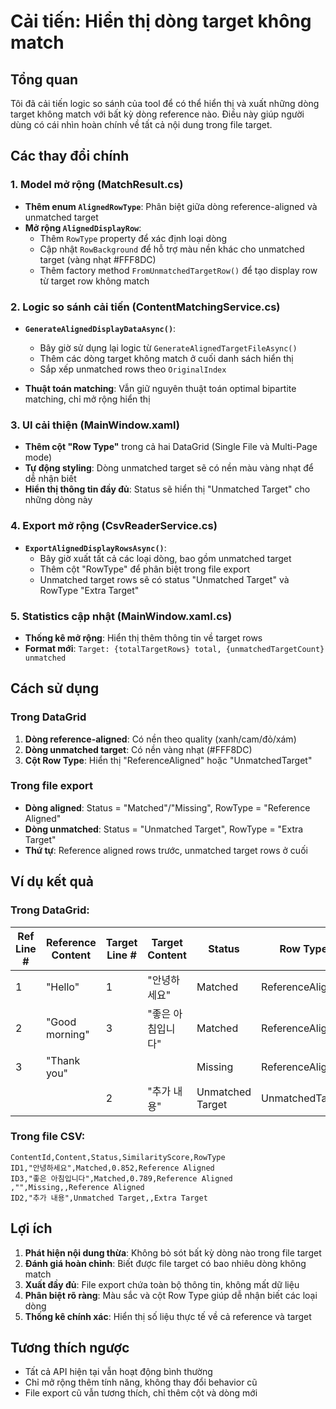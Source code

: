 # Cải tiến: Hiển thị dòng target không match

## Tổng quan

Tôi đã cải tiến logic so sánh của tool để có thể hiển thị và xuất những dòng target không match với bất kỳ dòng reference nào. Điều này giúp người dùng có cái nhìn hoàn chính về tất cả nội dung trong file target.

## Các thay đổi chính

### 1. Model mở rộng (MatchResult.cs)

- **Thêm enum `AlignedRowType`**: Phân biệt giữa dòng reference-aligned và unmatched target
- **Mở rộng `AlignedDisplayRow`**: 
  - Thêm `RowType` property để xác định loại dòng
  - Cập nhật `RowBackground` để hỗ trợ màu nền khác cho unmatched target (vàng nhạt #FFF8DC)
  - Thêm factory method `FromUnmatchedTargetRow()` để tạo display row từ target row không match

### 2. Logic so sánh cải tiến (ContentMatchingService.cs)

- **`GenerateAlignedDisplayDataAsync()`**: 
  - Bây giờ sử dụng lại logic từ `GenerateAlignedTargetFileAsync()`
  - Thêm các dòng target không match ở cuối danh sách hiển thị
  - Sắp xếp unmatched rows theo `OriginalIndex`

- **Thuật toán matching**: Vẫn giữ nguyên thuật toán optimal bipartite matching, chỉ mở rộng hiển thị

### 3. UI cải thiện (MainWindow.xaml)

- **Thêm cột "Row Type"** trong cả hai DataGrid (Single File và Multi-Page mode)
- **Tự động styling**: Dòng unmatched target sẽ có nền màu vàng nhạt để dễ nhận biết
- **Hiển thị thông tin đầy đủ**: Status sẽ hiển thị "Unmatched Target" cho những dòng này

### 4. Export mở rộng (CsvReaderService.cs)

- **`ExportAlignedDisplayRowsAsync()`**: 
  - Bây giờ xuất tất cả các loại dòng, bao gồm unmatched target
  - Thêm cột "RowType" để phân biệt trong file export
  - Unmatched target rows sẽ có status "Unmatched Target" và RowType "Extra Target"

### 5. Statistics cập nhật (MainWindow.xaml.cs)

- **Thống kê mở rộng**: Hiển thị thêm thông tin về target rows
- **Format mới**: `Target: {totalTargetRows} total, {unmatchedTargetCount} unmatched`

## Cách sử dụng

### Trong DataGrid
1. **Dòng reference-aligned**: Có nền theo quality (xanh/cam/đỏ/xám)
2. **Dòng unmatched target**: Có nền vàng nhạt (#FFF8DC)
3. **Cột Row Type**: Hiển thị "ReferenceAligned" hoặc "UnmatchedTarget"

### Trong file export
- **Dòng aligned**: Status = "Matched"/"Missing", RowType = "Reference Aligned"
- **Dòng unmatched**: Status = "Unmatched Target", RowType = "Extra Target"
- **Thứ tự**: Reference aligned rows trước, unmatched target rows ở cuối

## Ví dụ kết quả

### Trong DataGrid:
| Ref Line # | Reference Content | Target Line # | Target Content | Status | Row Type | Similarity Score |
|------------|-------------------|---------------|----------------|--------|----------|------------------|
| 1 | "Hello" | 1 | "안녕하세요" | Matched | ReferenceAligned | 0.852 |
| 2 | "Good morning" | 3 | "좋은 아침입니다" | Matched | ReferenceAligned | 0.789 |
| 3 | "Thank you" | | | Missing | ReferenceAligned | |
| | | 2 | "추가 내용" | Unmatched Target | UnmatchedTarget | |

### Trong file CSV:
```csv
ContentId,Content,Status,SimilarityScore,RowType
ID1,"안녕하세요",Matched,0.852,Reference Aligned
ID3,"좋은 아침입니다",Matched,0.789,Reference Aligned
,"",Missing,,Reference Aligned
ID2,"추가 내용",Unmatched Target,,Extra Target
```

## Lợi ích

1. **Phát hiện nội dung thừa**: Không bỏ sót bất kỳ dòng nào trong file target
2. **Đánh giá hoàn chỉnh**: Biết được file target có bao nhiêu dòng không match
3. **Xuất đầy đủ**: File export chứa toàn bộ thông tin, không mất dữ liệu
4. **Phân biệt rõ ràng**: Màu sắc và cột Row Type giúp dễ nhận biết các loại dòng
5. **Thống kê chính xác**: Hiển thị số liệu thực tế về cả reference và target

## Tương thích ngược

- Tất cả API hiện tại vẫn hoạt động bình thường
- Chỉ mở rộng thêm tính năng, không thay đổi behavior cũ
- File export cũ vẫn tương thích, chỉ thêm cột và dòng mới 